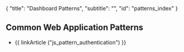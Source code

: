<meta>
{
  "title": "Dashboard Patterns",
  "subtitle": "",
  "id": "patterns_index"
}
</meta>

## Common Web Application Patterns

* {{ linkArticle ("js_pattern_authentication") }}